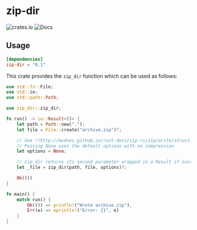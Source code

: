 # zip-dir

![crates.io](https://img.shields.io/crates/v/zip-dir.svg)
![Docs](https://docs.rs/mio/badge.svg)

Usage
-----

```toml
[dependencies]
zip-dir = "0.1"
```

This crate provides the `zip_dir` function which can be used as follows:

```rust
use std::fs::File;
use std::io;
use std::path::Path;

use zip_dir::zip_dir;

fn run() -> io::Result<()> {
    let path = Path::new(".");
    let file = File::create("archive.zip")?;

    // See !(http://mvdnes.github.io/rust-docs/zip-rs/zip/write/struct.FileOptions.html) for options
    // Passing None uses the default options with no compression
    let options = None;

    // zip_dir returns its second parameter wrapped in a Result if successful
    let _file = zip_dir(path, file, options)?;

    Ok(())
}

fn main() {
    match run() {
        Ok(()) => println!("Wrote archive.zip"),
        Err(e) => eprintln!("Error: {}", e)
    }
}
```
